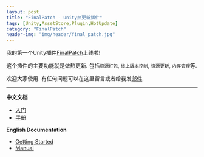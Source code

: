 ```yaml
---
layout: post
title: "FinalPatch - Unity热更新插件"
tags: [Unity,AssetStore,Plugin,HotUpdate]
category: "FinalPatch"
header-img: "img/header/final_patch.jpg"
---
```


我的第一个Unity插件[FinalPatch](https://www.assetstore.unity3d.com/#!/content/140852)上线啦!

这个插件的主要功能就是做热更新. 包括`资源打包`, `线上版本控制`, `资源更新`, `内存管理`等.

欢迎大家使用. 有任何问题可以在这里留言或者给我发[邮件](mailto:teddyzhang29@gmail.com).

---

**中文文档**

* [入门](https://teddyzhang29.github.io/FinalPatch_GettingStarted_zh)
* [手册](https://teddyzhang29.github.io/FinalPatch_Doc_zh)

**English Documentation**
* [Getting Started](https://teddyzhang29.github.io/FinalPatch_GettingStarted_eng)
* [Manual](https://teddyzhang29.github.io/FinalPatch_Doc_eng)
